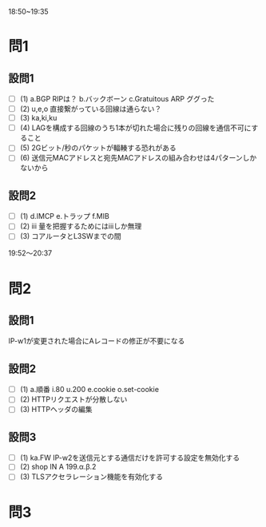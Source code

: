 18:50~19:35

# 問1

## 設問1

- [ ] (1)
a.BGP
RIPは？
b.バックボーン
c.Gratuitous ARP
ググった
- [ ] (2)
u,e,o
直接繋がっている回線は通らない？
- [ ] (3)
ka,ki,ku
- [ ] (4)
LAGを構成する回線のうち1本が切れた場合に残りの回線を通信不可にすること
- [ ] (5)
2Gビット/秒のパケットが輻輳する恐れがある
- [ ] (6)
送信元MACアドレスと宛先MACアドレスの組み合わせは4パターンしかないから

## 設問2

- [ ] (1)
d.IMCP
e.トラップ
f.MIB
- [ ] (2)
iii
量を把握するためにはiiiしか無理
- [ ] (3)
コアルータとL3SWまでの間

19:52～20:37

# 問2

## 設問1

IP-w1が変更された場合にAレコードの修正が不要になる

## 設問2

- [ ] (1)
a.順番
i.80
u.200
e.cookie
o.set-cookie
- [ ] (2)
HTTPリクエストが分散しない
- [ ] (3)
HTTPヘッダの編集

## 設問3

- [ ] (1)
ka.FW
IP-w2を送信元とする通信だけを許可する設定を無効化する
- [ ] (2)
shop IN A 199.α.β.2
- [ ] (3)
TLSアクセラレーション機能を有効化する

# 問3
